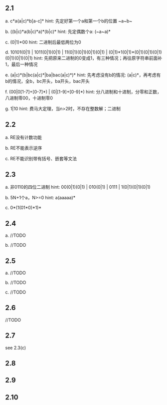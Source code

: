 ## 2.1
a.
c\*a(a|c)\*b[a-c]\*
hint: 先定好第一个a和第一个b的位置 ~a~b~

b.
((b|c)\*a(b|c)\*a)\*(b|c)\*
hint: 先定偶数个a: (~a~a)\*

c.
(0|1)\*00
hint: 二进制后最低两位为0

d.
10101(0|1) | 1011(0|1)(0|1) | 11(0|1)(0|1)(0|1)(0|1) |
(0|1)\*1(0|1)\*(0|1)(0|1)(0|1)(0|1)(0|1)(0|1)
hint: 先把原来二进制的0变成1，有三种情况；再往原字符串前面补1，最后一种情况

e.
(a|c)\*(b|bc(a|c)\*|ba|bac(a|c)\*)\*
hint: 先考虑没有b的情况: (a|c)\*，再考虑有b的情况，全b，bc开头，ba开头，bac开头

f.
(00|0[1-7]+[0-7]\*) | (0|[1-9]+[0-9]\*)
hint: 分八进制和十进制，分零和正数，八进制零00，十进制零0

g.
1|10
hint: 费马大定理，当n>2时，不存在整数解；二进制

## 2.2
a.
RE没有计数功能

b.
RE不能表示逆序

c.
RE不能识别带有括号、嵌套等文法

## 2.3
a.
非0110的四位二进制
hint: 00(0|1)(0|1) | 010(0|1) | 0111 | 1(0|1)(0|1)(0|1)

b.
5N+1个a，N>=0
hint: a(aaaaa)\*

c.
0\*(1(01\*0)\*1)\*

## 2.4
a.
//TODO

b.
//TODO

## 2.5
a.
//TODO

b.
//TODO

c.
//TODO

## 2.6
//TODO

## 2.7
see 2.3(c)

## 2.8

## 2.9

## 2.10

